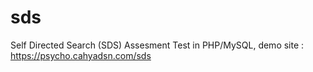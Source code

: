 # sds
Self Directed Search (SDS) Assesment Test in PHP/MySQL, demo site : https://psycho.cahyadsn.com/sds
